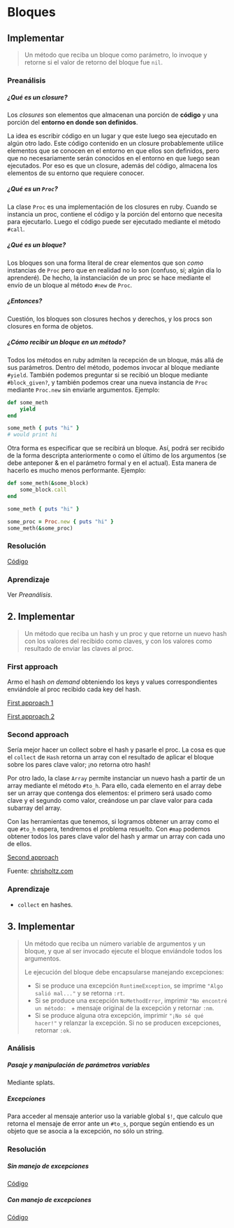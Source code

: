# Bloques
## Implementar
> Un método que reciba un bloque como parámetro, lo invoque y retorne si el valor de retorno del bloque fue `nil`.

### Preanálisis
##### ¿Qué es un *closure*?
Los *closures* son elementos que almacenan una porción de **código** y una porción del **entorno en donde son definidos**.

La idea es escribir código en un lugar y que este luego sea ejecutado en algún otro lado. Este código contenido en un closure probablemente utilice elementos que se conocen en el entorno en que ellos son definidos, pero que no necesariamente serán conocidos en el entorno en que luego sean ejecutados. Por eso es que un closure, además del código, almacena los elementos de su entorno que requiere conocer.

##### ¿Qué es un `Proc`?
La clase `Proc` es una implementación de los closures en ruby. Cuando se instancia un proc, contiene el código y la porción del entorno que necesita para ejecutarlo. Luego el código puede ser ejecutado mediante el método `#call`.

##### ¿Qué es un bloque?
Los bloques son una forma literal de crear elementos que son *como* instancias de `Proc` pero que en realidad no lo son (confuso, sí; algún día lo aprenderé). De hecho, la instanciación de un proc se hace mediante el envío de un bloque al método `#new` de `Proc`.

##### ¿Entonces?
Cuestión, los bloques son closures hechos y derechos, y los procs son closures en forma de objetos.

##### ¿Cómo recibir un bloque en un método?
Todos los métodos en ruby admiten la recepción de un bloque, más allá de sus parámetros. Dentro del método, podemos invocar al bloque mediante `#yield`. También podemos preguntar si se recibió un bloque mediante `#block_given?`, y también podemos crear una nueva instancia de `Proc` mediante `Proc.new` sin enviarle argumentos. Ejemplo:

```ruby
def some_meth
	yield
end

some_meth { puts "hi" }
# would print hi
```

Otra forma es especificar que se recibirá un bloque. Así, podrá ser recibido de la forma descripta anteriormente o como el último de los argumentos (se debe anteponer & en el parámetro formal y en el actual). Esta manera de hacerlo es mucho menos performante. Ejemplo:

```ruby
def some_meth(&some_block)
	some_block.call
end

some_meth { puts "hi" }

some_proc = Proc.new { puts "hi" }
some_meth(&some_proc)
```

### Resolución
[Código](./codigo/03_01.rb)

### Aprendizaje
Ver *Preanálisis*.

## 2. Implementar
> Un método que reciba un hash y un proc y que retorne un nuevo hash con los valores del recibido como claves, y con los valores como resultado de enviar las claves al proc.

### First approach
Armo el hash *on demand* obteniendo los keys y values correspondientes enviándole al proc recibido cada key del hash.

[First approach 1](./codigo/03_02_first_approach_1.rb)

[First approach 2](./codigo/03_02_first_approach_2.rb)

### Second approach
Sería mejor hacer un collect sobre el hash y pasarle el proc. La cosa es que el `collect` de `Hash` retorna un array con el resultado de aplicar el bloque sobre los pares clave valor; ¡no retorna otro hash!

Por otro lado, la clase `Array` permite instanciar un nuevo hash a partir de un array mediante el método `#to_h`. Para ello, cada elemento en el array debe ser un array que contenga dos elementos: el primero será usado como clave y el segundo como valor, creándose un par clave valor para cada subarray del array.

Con las herramientas que tenemos, si logramos obtener un array como el que `#to_h` espera, tendremos el problema resuelto. Con `#map` podemos obtener todos los pares clave valor del hash y armar un array con cada uno de ellos.

[Second approach](./codigo/03_02_second_approach.rb)

Fuente: [chrisholtz.com](http://chrisholtz.com/blog/lets-make-a-ruby-hash-map-method-that-returns-a-hash-instead-of-an-array/)

### Aprendizaje
* `collect` en hashes.

## 3. Implementar
> Un método que reciba un número variable de argumentos y un bloque, y que al ser invocado ejecute el bloque enviándole todos los argumentos. 
> 
> Le ejecución del bloque debe encapsularse manejando excepciones:
> 
> * Si se produce una excepción `RuntimeException`, se imprime `"Algo salió mal..."` y se retorna `:rt`.
> * Si se produce una excepción `NoMethodError`, imprimir `"No encontré un método: ` + mensaje original de la excepción y retornar `:nm`.
> * Si se produce alguna otra excepción, imprimir `"¡No sé qué hacer!"` y relanzar la excepción.
> Si no se producen excepciones, retornar `:ok`.

### Análisis
##### Pasaje y manipulación de parámetros variables
Mediante splats.

##### Excepciones
Para acceder al mensaje anterior uso la variable global `$!`, que calculo que retorna el mensaje de error ante un `#to_s`, porque según entiendo es un objeto que se asocia a la excepción, no sólo un string.

### Resolución
##### Sin manejo de excepciones
[Código](./codigo/03_03_without_exceptions.rb)

##### Con manejo de excepciones
[Código](./codigo/03_03_with_exceptions.rb)